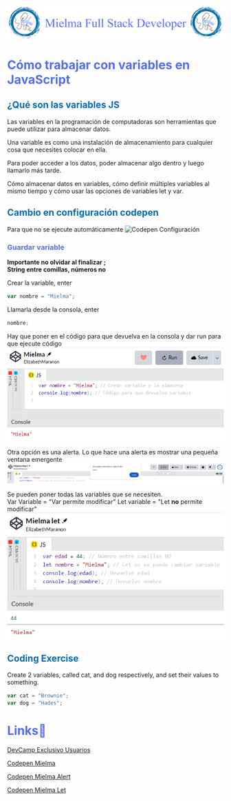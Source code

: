 ![Logo Mielma](logo/Logo_Encabezado.png)

# <b><font color="#556CEE">Cómo trabajar con variables en JavaScript</font></b>
## <b><font color="#006cb5">¿Qué son las variables JS</font></b>

Las variables en la programación de computadoras son herramientas que puede utilizar para almacenar datos.

Una variable es como una instalación de almacenamiento para cualquier cosa que necesites colocar en ella.

Para poder acceder a los datos, poder almacenar algo dentro y luego llamarlo más tarde.

Cómo almacenar datos en variables, cómo definir múltiples variables al mismo tiempo y cómo usar las opciones de variables let y var.

## <b><font color="#006cb5">Cambio en configuración codepen</font></b>
Para que no se ejecute automáticamente
![Codepen Configuración](image/Codepen_configuración.png)

### <font color="#556CEE">Guardar variable</font>
<b>Importante no olvidar al finalizar ;  
String entre comillas, números no</b>

Crear la variable, enter  
```js
var nombre = "Mielma";
```
Llamarla desde la consola, enter
```js
nombre;
```

Hay que poner en el código para que devuelva en la consola y dar run para que ejecute código
![Codepen Mielma Run](image/Codepen_Mielma_run.png)

Otra opción es una alerta.
Lo que hace una alerta es mostrar una pequeña ventana emergente
![Codepen Mielma Alert run](image/Codepen_Mielma_%20Alert_run.png)

Se pueden poner todas las variables que se necesiten.  
Var Variable = "Var permite modificar"
Let variable = "Let <b>no</b> permite modificar"
![Codepen Mielma let](image/Codepen_Mielma_let.png)

## <b><font color="#006cb5">Coding Exercise</font></b>
Create 2 variables, called cat, and dog respectively, and set their values to something.
```js
var cat = "Brownie";
var dog = "Hades";
```

# <b><font color="#556CEE">Links🔗</font></b>

[DevCamp Exclusivo Usuarios](https://basque.devcamp.com/pt-full-stack-development-javascript-python-react/guide/how-to-work-variables-javascript)

[Codepen Mielma](https://codepen.io/ElizabethMaranon/pen/qBGaNbd)

[Codepen Mielma Alert](https://codepen.io/ElizabethMaranon/pen/yLWaJRd)

[Codepen Mielma Let](https://codepen.io/ElizabethMaranon/pen/xxNEOoR)


